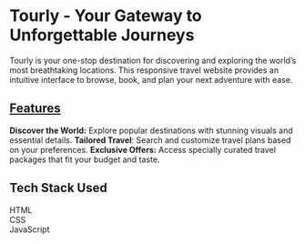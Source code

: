 <h1>Tourly - Your Gateway to Unforgettable Journeys</h1>
Tourly is your one-stop destination for discovering and exploring the world’s most breathtaking locations. This responsive travel website provides an intuitive interface to browse, book, and plan your next adventure with ease.
<br>
<h2><u>Features</u></h2>
<b>Discover the World:</b> Explore popular destinations with stunning visuals and essential details.
<b>Tailored Travel</b>: Search and customize travel plans based on your preferences.
<b>Exclusive Offers:</b> Access specially curated travel packages that fit your budget and taste.

<h2>Tech Stack Used</h2>
HTML<br>
CSS<br>
JavaScript
